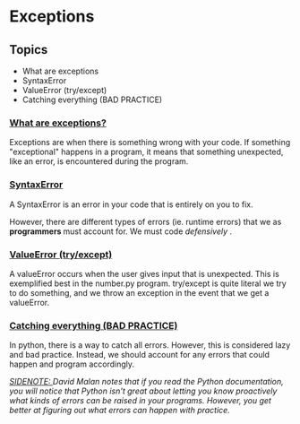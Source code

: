 # Exceptions

<h2> Topics </h2>
<ul>
    <li> What are exceptions </li>
    <li> SyntaxError </ins>
    <li> ValueError (try/except) </ins>
    <li> Catching everything (BAD PRACTICE) </ins>
</ul>

<h3><ins> What are exceptions? </ins> </h3> 

Exceptions are when there is something wrong with your code. 
If something "exceptional" happens in a program, it means that something
unexpected, like an error, is encountered during the program.

<h3><ins> SyntaxError </ins> </h3>

A SyntaxError is an error in your code that is entirely on you to fix.

However, there are different types of errors (ie. runtime errors) that we as <strong> programmers </strong> must account for. We must code 
<em> defensively </em>.

<h3><ins> ValueError (try/except) </ins> </h3>
A valueError occurs when the user gives input that is unexpected. 
This is exemplified best in the number.py program. try/except is quite literal
we try to do something, and we throw an exception in the event that we get a 
valueError. 

<h3><ins> Catching everything (BAD PRACTICE)</ins></h3>
In python, there is a way to catch all errors. However, this is considered lazy and bad practice. Instead, we should account for any errors that could happen and program accordingly. 

<ins><em>SIDENOTE: </ins>  David Malan notes that if you read the Python documentation, you will notice that Python isn't great about letting you know proactively what kinds of errors can be raised in your programs. However, you get better at figuring out what errors can happen with practice.
</em>
